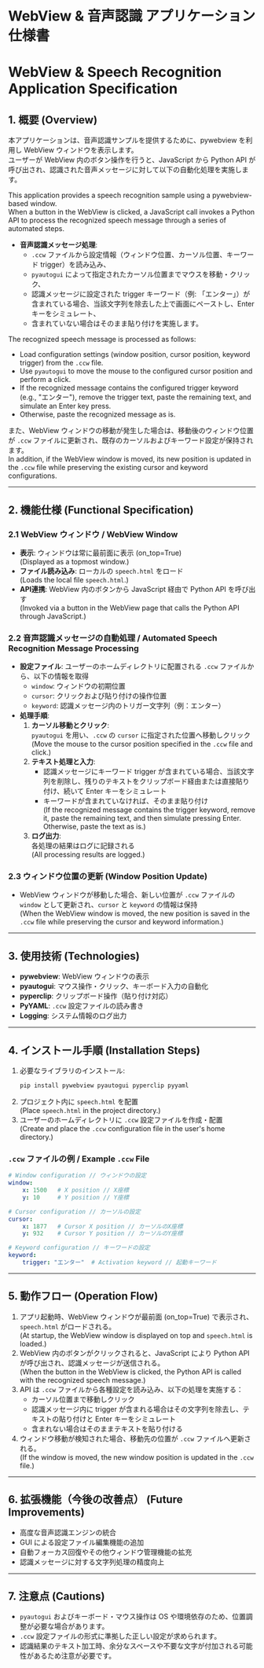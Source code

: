 # WebView & 音声認識 アプリケーション仕様書  
# WebView & Speech Recognition Application Specification

## 1. 概要 (Overview)  
本アプリケーションは、音声認識サンプルを提供するために、pywebview を利用し WebView ウィンドウを表示します。  
ユーザーが WebView 内のボタン操作を行うと、JavaScript から Python API が呼び出され、認識された音声メッセージに対して以下の自動化処理を実施します。  

This application provides a speech recognition sample using a pywebview-based window.  
When a button in the WebView is clicked, a JavaScript call invokes a Python API to process the recognized speech message through a series of automated steps.

- **音声認識メッセージ処理**:  
  - `.ccw` ファイルから設定情報（ウィンドウ位置、カーソル位置、キーワード trigger）を読み込み、  
  - `pyautogui` によって指定されたカーソル位置までマウスを移動・クリック、  
  - 認識メッセージに設定された trigger キーワード（例: 「エンター」）が含まれている場合、当該文字列を除去した上で画面にペーストし、Enter キーをシミュレート、  
  - 含まれていない場合はそのまま貼り付けを実施します。

The recognized speech message is processed as follows:
- Load configuration settings (window position, cursor position, keyword trigger) from the `.ccw` file.
- Use `pyautogui` to move the mouse to the configured cursor position and perform a click.
- If the recognized message contains the configured trigger keyword (e.g., "エンター"), remove the trigger text, paste the remaining text, and simulate an Enter key press.
- Otherwise, paste the recognized message as is.

また、WebView ウィンドウの移動が発生した場合は、移動後のウィンドウ位置が `.ccw` ファイルに更新され、既存のカーソルおよびキーワード設定が保持されます。  
In addition, if the WebView window is moved, its new position is updated in the `.ccw` file while preserving the existing cursor and keyword configurations.

---

## 2. 機能仕様 (Functional Specification)  

### 2.1 WebView ウィンドウ / WebView Window  
- **表示**: ウィンドウは常に最前面に表示 (on_top=True)  
  (Displayed as a topmost window.)
- **ファイル読み込み**: ローカルの `speech.html` をロード  
  (Loads the local file `speech.html`.)
- **API連携**: WebView 内のボタンから JavaScript 経由で Python API を呼び出す  
  (Invoked via a button in the WebView page that calls the Python API through JavaScript.)

### 2.2 音声認識メッセージの自動処理 / Automated Speech Recognition Message Processing  
- **設定ファイル**: ユーザーのホームディレクトリに配置される `.ccw` ファイルから、以下の情報を取得  
  - `window`: ウィンドウの初期位置  
  - `cursor`: クリックおよび貼り付けの操作位置  
  - `keyword`: 認識メッセージ内のトリガー文字列（例：エンター）  
- **処理手順**:
  1. **カーソル移動とクリック**:  
     `pyautogui` を用い、`.ccw` の `cursor` に指定された位置へ移動しクリック  
     (Move the mouse to the cursor position specified in the `.ccw` file and click.)
  2. **テキスト処理と入力**:  
     - 認識メッセージにキーワード trigger が含まれている場合、当該文字列を削除し、残りのテキストをクリップボード経由または直接貼り付け、続いて Enter キーをシミュレート  
     - キーワードが含まれていなければ、そのまま貼り付け  
     (If the recognized message contains the trigger keyword, remove it, paste the remaining text, and then simulate pressing Enter. Otherwise, paste the text as is.)
  3. **ログ出力**:  
     各処理の結果はログに記録される  
     (All processing results are logged.)

### 2.3 ウィンドウ位置の更新 (Window Position Update)  
- WebView ウィンドウが移動した場合、新しい位置が `.ccw` ファイルの `window` として更新され、`cursor` と `keyword` の情報は保持  
  (When the WebView window is moved, the new position is saved in the `.ccw` file while preserving the cursor and keyword information.)

---

## 3. 使用技術 (Technologies)  
- **pywebview**: WebView ウィンドウの表示  
- **pyautogui**: マウス操作・クリック、キーボード入力の自動化  
- **pyperclip**: クリップボード操作（貼り付け対応）  
- **PyYAML**: `.ccw` 設定ファイルの読み書き  
- **Logging**: システム情報のログ出力

---

## 4. インストール手順 (Installation Steps)  
1. 必要なライブラリのインストール:
    ```sh
    pip install pywebview pyautogui pyperclip pyyaml
    ```
2. プロジェクト内に `speech.html` を配置  
   (Place `speech.html` in the project directory.)
3. ユーザーのホームディレクトリに `.ccw` 設定ファイルを作成・配置  
   (Create and place the `.ccw` configuration file in the user's home directory.)

### `.ccw` ファイルの例 / Example `.ccw` File  
```yaml
# Window configuration // ウィンドウの設定
window:
    x: 1500   # X position // X座標
    y: 10     # Y position // Y座標

# Cursor configuration // カーソルの設定
cursor:
    x: 1877   # Cursor X position // カーソルのX座標
    y: 932    # Cursor Y position // カーソルのY座標

# Keyword configuration // キーワードの設定
keyword:
    trigger: "エンター"  # Activation keyword // 起動キーワード
```

---

## 5. 動作フロー (Operation Flow)  
1. アプリ起動時、WebView ウィンドウが最前面 (on_top=True) で表示され、`speech.html` がロードされる。  
   (At startup, the WebView window is displayed on top and `speech.html` is loaded.)
2. WebView 内のボタンがクリックされると、JavaScript により Python API が呼び出され、認識メッセージが送信される。  
   (When the button in the WebView is clicked, the Python API is called with the recognized speech message.)
3. API は `.ccw` ファイルから各種設定を読み込み、以下の処理を実施する：  
   - カーソル位置まで移動しクリック  
   - 認識メッセージ内に trigger が含まれる場合はその文字列を除去し、テキストの貼り付けと Enter キーをシミュレート  
   - 含まれない場合はそのままテキストを貼り付ける  
4. ウィンドウ移動が検知された場合、移動先の位置が `.ccw` ファイルへ更新される。  
   (If the window is moved, the new window position is updated in the `.ccw` file.)

---

## 6. 拡張機能（今後の改善点） (Future Improvements)  
- 高度な音声認識エンジンの統合  
- GUI による設定ファイル編集機能の追加  
- 自動フォーカス回復やその他ウィンドウ管理機能の拡充  
- 認識メッセージに対する文字列処理の精度向上

---

## 7. 注意点 (Cautions)  
- `pyautogui` およびキーボード・マウス操作は OS や環境依存のため、位置調整が必要な場合があります。  
- `.ccw` 設定ファイルの形式に準拠した正しい設定が求められます。  
- 認識結果のテキスト加工時、余分なスペースや不要な文字が付加される可能性があるため注意が必要です。

